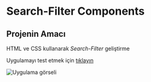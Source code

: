 # Search-Filter Components
## Projenin Amacı

HTML ve CSS kullanarak _Search-Filter_ geliştirme

Uygulamayı test etmek için [tıklayın](https://mustafadurmaz.github.io/css_search-filter_components/)

![Uygulama görseli](https://mustafadurmaz.github.io/js_movie_seat_booking/screen.JPG)
